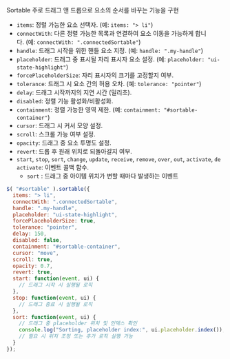 

Sortable 주로 드래그 앤 드롭으로 요소의 순서를 바꾸는 기능을 구현


- `items`: 정렬 가능한 요소 선택자. (예: `items: "> li"`)
- `connectWith`: 다른 정렬 가능한 목록과 연결하여 요소 이동을 가능하게 합니다. (예: `connectWith: ".connectedSortable"`)
- `handle`: 드래그 시작을 위한 핸들 요소 지정. (예: `handle: ".my-handle"`)
- `placeholder`: 드래그 중 표시될 자리 표시자 요소 설정. (예: `placeholder: "ui-state-highlight"`)
- `forcePlaceholderSize`: 자리 표시자의 크기를 고정할지 여부.
- `tolerance`: 드래그 시 요소 간의 허용 오차. (예: `tolerance: "pointer"`)
- `delay`: 드래그 시작까지의 지연 시간 (밀리초).
- `disabled`: 정렬 기능 활성화/비활성화.
- `containment`: 정렬 가능한 영역 제한. (예: `containment: "#sortable-container"`)
- `cursor`: 드래그 시 커서 모양 설정.
- `scroll`: 스크롤 가능 여부 설정.
- `opacity`: 드래그 중 요소 투명도 설정.
- `revert`: 드롭 후 원래 위치로 되돌아갈지 여부.
- `start`, `stop`, `sort`, `change`, `update`, `receive`, `remove`, `over`, `out`, `activate`, `deactivate`: 이벤트 콜백 함수.
    - `sort` : 드래그 중 아이템 위치가 변할 때마다 발생하는 이벤트



```javascript
$( "#sortable" ).sortable({
  items: "> li",
  connectWith: ".connectedSortable",
  handle: ".my-handle",
  placeholder: "ui-state-highlight",
  forcePlaceholderSize: true,
  tolerance: "pointer",
  delay: 150,
  disabled: false,
  containment: "#sortable-container",
  cursor: "move",
  scroll: true,
  opacity: 0.7,
  revert: true,
  start: function(event, ui) {
    // 드래그 시작 시 실행될 로직
  },
  stop: function(event, ui) {
    // 드래그 종료 시 실행될 로직
  },
  sort: function(event, ui) {
    // 드래그 중 placeholder 위치 및 인덱스 확인
    console.log("Sorting, placeholder index:", ui.placeholder.index());
    // 필요 시 위치 조정 또는 추가 로직 실행 가능
  }
});
```